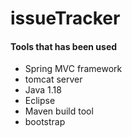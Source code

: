 # issueTracker

#### Tools that has been used

- Spring MVC framework
- tomcat server
- Java 1.18
- Eclipse
- Maven build tool
- bootstrap
